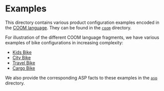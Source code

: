 # Examples

This directory contains various product configuration examples encoded in the
[COOM language](https://coom-lang.org). They can be found in the
[`coom`](coom/) directory.

For illustration of the different COOM language fragments, we have various
examples of bike configurations in increasing complexity:

- [Kids Bike](coom/kids-bike.coom)
- [City Bike](coom/city-bike.coom)
- [Travel Bike](coom/travel-bike.coom)
- [Cargo Bike](coom/cargo-bike.coom)

We also provide the corresponding ASP facts to these examples in the
[`asp`](asp/) directory.
